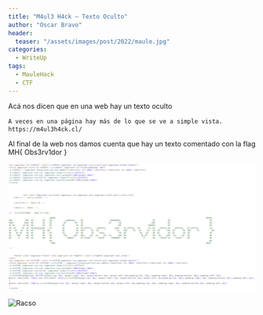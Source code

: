 ```yaml
---
title: "M4ul3 H4ck – Texto Oculto"
author: "Oscar Bravo"
header: 
  teaser: "/assets/images/post/2022/maule.jpg"
categories:
  - WriteUp
tags:
  - MauleHack
  - CTF
---
```


Acá nos dicen que en una web hay un texto oculto

	A veces en una página hay más de lo que se ve a simple vista.
	https://m4ul3h4ck.cl/ 

Al final de la web nos damos cuenta que hay un texto comentado con la flag MH{ Obs3rv1dor }

![Texto Oculto](/assets/images/post/2022/texto-oculto.png)

![Racso](https://www.hackthebox.com/badge/image/159593)